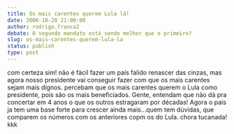 ```yaml
---
title: Os mais carentes querem Lula lá! 
date: 2006-10-28 21:00:00
author: rodrigo.franca2
debate: O segundo mandato está sendo melhor que o primeiro?
slug: os-mais-carentes-querem-lula-la
status: publish 
type: post
---
```


com certeza sim! não é fácil fazer um país falido renascer das cinzas, mas agora nosso presidente vai conseguir fazer com que os mais carentes sejam mais dígnos. percebam que os mais carentes querem o Lula como presidente, pois são os mais beneficiados. Gente, entendam que não dá pra concertar em 4 anos o que os outros estragaram por décadas! Agora o país ja tem uma base forte para crescer ainda mais...quem tem dúvidas, que comparem os números com os anteriores copm os do Lula.
chora tucanada! kkk
